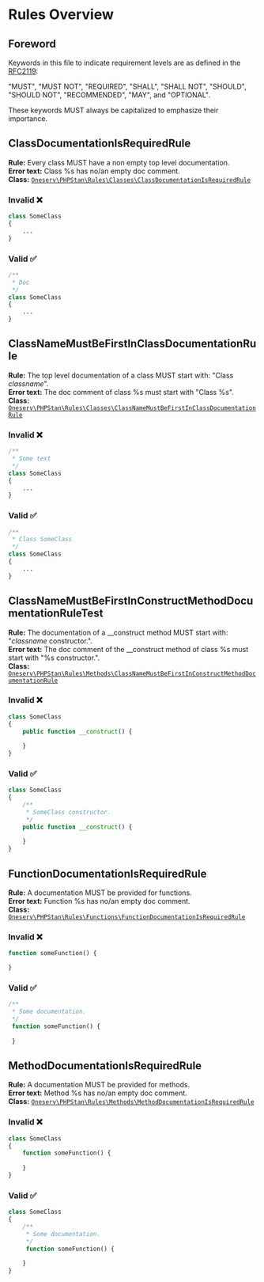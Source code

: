 # Rules Overview

## Foreword

Keywords in this file to indicate requirement levels are as defined in
the [RFC2119](https://www.ietf.org/rfc/rfc2119.txt):

"MUST", "MUST NOT", "REQUIRED", "SHALL", "SHALL NOT", "SHOULD", "SHOULD NOT", "RECOMMENDED", "MAY", and "OPTIONAL".

These keywords MUST always be capitalized to emphasize their importance.

## ClassDocumentationIsRequiredRule

**Rule:** Every class MUST have a non empty top level documentation.\
**Error text:** Class %s has no/an empty doc comment.\
**Class:**
[`Oneserv\PHPStan\Rules\Classes\ClassDocumentationIsRequiredRule`](src/Oneserv/PHPStan/Rules/Classes/ClassDocumentationIsRequiredRule.php)

### Invalid :x:

```php
class SomeClass
{
    ...
}
```

### Valid :white_check_mark:

```php
/**
 * Doc
 */
class SomeClass
{
    ...
}
```

## ClassNameMustBeFirstInClassDocumentationRule

**Rule:** The top level documentation of a class MUST start with: "Class _classname_".\
**Error text:** The doc comment of class %s must start with "Class %s".\
**Class:**
[`Oneserv\PHPStan\Rules\Classes\ClassNameMustBeFirstInClassDocumentationRule`](src/Oneserv/PHPStan/Rules/Classes/ClassNameMustBeFirstInClassDocumentationRule.php)

### Invalid :x:

```php
/**
 * Some text 
 */
class SomeClass
{
    ...
}
```

### Valid :white_check_mark:

```php
/**
 * Class SomeClass
 */
class SomeClass
{
    ...
}
```

## ClassNameMustBeFirstInConstructMethodDocumentationRuleTest

**Rule:** The documentation of a __construct method MUST start with: "_classname_ constructor.".\
**Error text:** The doc comment of the __construct method of class %s must start with "%s constructor.".\
**Class:**
[`Oneserv\PHPStan\Rules\Methods\ClassNameMustBeFirstInConstructMethodDocumentationRule`](src/Oneserv/PHPStan/Rules/Methods/ClassNameMustBeFirstInConstructMethodDocumentationRule.php)

### Invalid :x:

```php
class SomeClass
{
    public function __construct() {
    
    }
}
```

### Valid :white_check_mark:

```php
class SomeClass
{
    /**
     * SomeClass constructor.
     */
    public function __construct() {
    
    }
}
```

## FunctionDocumentationIsRequiredRule

**Rule:** A documentation MUST be provided for functions.\
**Error text:** Function %s has no/an empty doc comment.\
**Class:**
[`Oneserv\PHPStan\Rules\Functions\FunctionDocumentationIsRequiredRule`](src/Oneserv/PHPStan/Rules/Functions/FunctionDocumentationIsRequiredRule.php)

### Invalid :x:

```php
function someFunction() {

}
```

### Valid :white_check_mark:

```php
/**
 * Some documentation.
 */
 function someFunction() {
 
 }
```

## MethodDocumentationIsRequiredRule

**Rule:** A documentation MUST be provided for methods.\
**Error text:** Method %s has no/an empty doc comment.\
**Class:**
[`Oneserv\PHPStan\Rules\Methods\MethodDocumentationIsRequiredRule`](src/Oneserv/PHPStan/Rules/Methods/MethodDocumentationIsRequiredRule.php)

### Invalid :x:

```php
class SomeClass
{
    function someFunction() {
    
    }
}
```

### Valid :white_check_mark:

```php
class SomeClass
{
    /**
     * Some documentation.
     */
     function someFunction() {
    
    }
}
```
